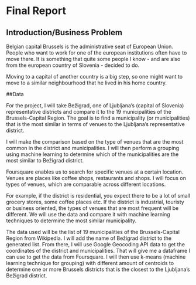 # Final Report

## Introduction/Business Problem

Belgian capital Brussels is the administrative seat of European Union. People who want to work for one of the european institutions often have to move there. It is something that quite some people I know - and are also from the european country of Slovenia - decided to do. 

Moving to a capital of another country is a big step, so one might want to move to a similar neighbourhood that he lived in his home country.

##Data

For the project, I will take Bežigrad, one of Ljubljana’s (capital of Slovenia) representative districts and compare it to the 19 municipalities of the Brussels-Capital Region. The goal is to find a municipality (or municipalities) that is the most similar in terms of venues to the Ljubljana’s representative district.

I will make the comparison based on the type of venues that are the most common in the district and municipalities. I will then perform a grouping using machine learning to determine which of the municipalities are the most similar to Bežigrad district.

Foursquare enables us to search for specific venues at a certain location. Venues are places like coffee shops, restaurants and shops. I will focus on types of venues, which are comparable across different locations.

For example, if the district is residential, you expect there to be a lot of small grocery stores, some coffee places etc. If the district is industrial, touristy or business oriented, the types of venues that are most frequent will be different. We will use the data and compare it with machine learning techniques to determine the most similar municipality.

The data used will be the list of 19 municipalities of the Brussels-Capital Region from Wikipedia. I will add the name of Bežigrad district to the generated list. From there, I will use Google Geocoding API data to get the coordinates of the district and municipalities. That will give me a dataframe I can use to get the data from Foursquare. I will then use k-means (machine learning technique for grouping) with different amount of centroids to determine one or more Brussels districts that is the closest to the Ljubljana’s Bežigrad district.
